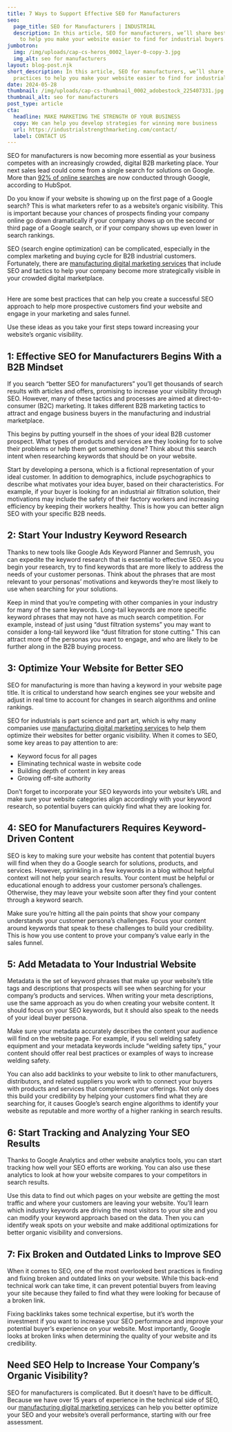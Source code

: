 ```yaml
---
title: 7 Ways to Support Effective SEO for Manufacturers
seo:
  page_title: SEO for Manufacturers | INDUSTRIAL
  description: In this article, SEO for manufacturers, we’ll share best practices
    to help you make your website easier to find for industrial buyers.
jumbotron:
  img: /img/uploads/cap-cs-heros_0002_layer-0-copy-3.jpg
  img_alt: seo for manufacturers
layout: blog-post.njk
short_description: In this article, SEO for manufacturers, we’ll share best
  practices to help you make your website easier to find for industrial buyers.
date: 2024-05-28
thumbnail: /img/uploads/cap-cs-thumbnail_0002_adobestock_225407331.jpg
thumbnail_alt: seo for manufacturers
post_type: article
cta:
  headline: MAKE MARKETING THE STRENGTH OF YOUR BUSINESS
  copy: We can help you develop strategies for winning more business
  url: https://industrialstrengthmarketing.com/contact/
  label: CONTACT US
---
```

SEO for manufacturers is now becoming more essential as your business competes with an increasingly crowded, digital B2B marketing place. Your next sales lead could come from a single search for solutions on Google. More than [92% of online searches](https://blog.hubspot.com/marketing/seo#:~:text=The%20goal%20of%20SEO%20is,more%20customers%20and%20more%20revenue.) are now conducted through Google, according to HubSpot.



Do you know if your website is showing up on the first page of a Google search? This is what marketers refer to as a website’s organic visibility. This is important because your chances of prospects finding your company online go down dramatically if your company shows up on the second or third page of a Google search, or if your company shows up even lower in search rankings.



SEO (search engine optimization) can be complicated, especially in the complex marketing and buying cycle for B2B industrial customers. Fortunately, there are [manufacturing digital marketing services](https://industrialstrengthmarketing.com/services/integrated-marketing/) that include SEO and tactics to help your company become more strategically visible in your crowded digital marketplace.

\
Here are some best practices that can help you create a successful SEO approach to help more prospective customers find your website and engage in your marketing and sales funnel.



Use these ideas as you take your first steps toward increasing your website’s organic visibility.

## 1: Effective SEO for Manufacturers Begins With a B2B Mindset

If you search “better SEO for manufacturers” you’ll get thousands of search results with articles and offers, promising to increase your visibility through SEO. However, many of these tactics and processes are aimed at direct-to-consumer (B2C) marketing. It takes different B2B marketing tactics to attract and engage business buyers in the manufacturing and industrial marketplace.



This begins by putting yourself in the shoes of your ideal B2B customer prospect. What types of products and services are they looking for to solve their problems or help them get something done? Think about this search intent when researching keywords that should be on your website.



Start by developing a persona, which is a fictional representation of your ideal customer. In addition to demographics, include psychographics to describe what motivates your idea buyer, based on their characteristics. For example, if your buyer is looking for an industrial air filtration solution, their motivations may include the safety of their factory workers and increasing efficiency by keeping their workers healthy. This is how you can better align SEO with your specific B2B needs.

## 2: Start Your Industry Keyword Research

Thanks to new tools like Google Ads Keyword Planner and Semrush, you can expedite the keyword research that is essential to effective SEO. As you begin your research, try to find keywords that are more likely to address the needs of your customer personas. Think about the phrases that are most relevant to your personas’ motivations and keywords they’re most likely to use when searching for your solutions.



Keep in mind that you’re competing with other companies in your industry for many of the same keywords. Long-tail keywords are more specific keyword phrases that may not have as much search competition. For example, instead of just using “dust filtration systems” you may want to consider a long-tail keyword like “dust filtration for stone cutting.” This can attract more of the personas you want to engage, and who are likely to be further along in the B2B buying process.

## 3: Optimize Your Website for Better SEO

SEO for manufacturing is more than having a keyword in your website page title. It is critical to understand how search engines see your website and adjust in real time to account for changes in search algorithms and online rankings.



SEO for industrials is part science and part art, which is why many companies use [manufacturing digital marketing services](https://industrialstrengthmarketing.com/services/integrated-marketing/) to help them optimize their websites for better organic visibility. When it comes to SEO, some key areas to pay attention to are:



* Keyword focus for all pages
* Eliminating technical waste in website code
* Building depth of content in key areas
* Growing off-site authority



Don’t forget to incorporate your SEO keywords into your website’s URL and make sure your website categories align accordingly with your keyword research, so potential buyers can quickly find what they are looking for.

## 4: SEO for Manufacturers Requires Keyword-Driven Content

SEO is key to making sure your website has content that potential buyers will find when they do a Google search for solutions, products, and services. However, sprinkling in a few keywords in a blog without helpful context will not help your search results. Your content must be helpful or educational enough to address your customer persona’s challenges. Otherwise, they may leave your website soon after they find your content through a keyword search.



Make sure you’re hitting all the pain points that show your company understands your customer persona’s challenges. Focus your content around keywords that speak to these challenges to build your credibility. This is how you use content to prove your company’s value early in the sales funnel.

## 5: Add Metadata to Your Industrial Website

Metadata is the set of keyword phrases that make up your website’s title tags and descriptions that prospects will see when searching for your company’s products and services. When writing your meta descriptions, use the same approach as you do when creating your website content. It should focus on your SEO keywords, but it should also speak to the needs of your ideal buyer persona.



Make sure your metadata accurately describes the content your audience will find on the website page. For example, if you sell welding safety equipment and your metadata keywords include “welding safety tips,” your content should offer real best practices or examples of ways to increase welding safety.



You can also add backlinks to your website to link to other manufacturers, distributors, and related suppliers you work with to connect your buyers with products and services that complement your offerings. Not only does this build your credibility by helping your customers find what they are searching for, it causes Google’s search engine algorithms to identify your website as reputable and more worthy of a higher ranking in search results.

## 6: Start Tracking and Analyzing Your SEO Results

Thanks to Google Analytics and other website analytics tools, you can start tracking how well your SEO efforts are working. You can also use these analytics to look at how your website compares to your competitors in search results.



Use this data to find out which pages on your website are getting the most traffic and where your customers are leaving your website. You’ll learn which industry keywords are driving the most visitors to your site and you can modify your keyword approach based on the data. Then you can identify weak spots on your website and make additional optimizations for better organic visibility and conversions.

## 7: Fix Broken and Outdated Links to Improve SEO

When it comes to SEO, one of the most overlooked best practices is finding and fixing broken and outdated links on your website. While this back-end technical work can take time, it can prevent potential buyers from leaving your site because they failed to find what they were looking for because of a broken link.



Fixing backlinks takes some technical expertise, but it’s worth the investment if you want to increase your SEO performance and improve your potential buyer’s experience on your website. Most importantly, Google looks at broken links when determining the quality of your website and its credibility.

## Need SEO Help to Increase Your Company’s Organic Visibility?

SEO for manufacturers is complicated. But it doesn’t have to be difficult. Because we have over 15 years of experience in the technical side of SEO, our [manufacturing digital marketing services](https://industrialstrengthmarketing.com/services/integrated-marketing/) can help you better optimize your SEO and your website’s overall performance, starting with our free assessment.